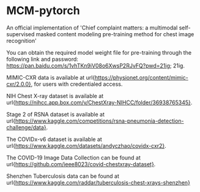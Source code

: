 # MCM-pytorch
An official implementation of 'Chief complaint matters: a multimodal self-supervised masked content modeling pre-training method for chest image recognition'

You can obtain the required model weight file for pre-training through the following link and password:
https://pan.baidu.com/s/1vhTKn9iV08o6XwsP2RJvFQ?pwd=21ig; 21ig.

MIMIC-CXR data is available at url{https://physionet.org/content/mimic-cxr/2.0.0}, for users with credentialed access.

NIH Chest X-ray dataset is available at url{https://nihcc.app.box.com/v/ChestXray-NIHCC/folder/36938765345}.

Stage 2 of RSNA dataset is available at url{https://www.kaggle.com/competitions/rsna-pneumonia-detection-challenge/data}.

The COVIDx-v6 dataset is available at url{https://www.kaggle.com/datasets/andyczhao/covidx-cxr2}.

The COVID-19 Image Data Collection can be found at url{https://github.com/ieee8023/covid-chestxray-dataset}.

Shenzhen Tuberculosis data can be found at url{https://www.kaggle.com/raddar/tuberculosis-chest-xrays-shenzhen}
